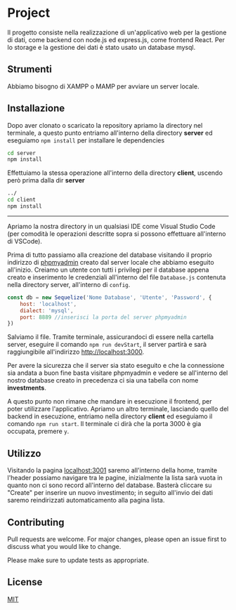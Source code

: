 # Project

Il progetto consiste nella realizzazione di un'applicativo web per la gestione di dati, come backend con node.js ed express.js, come frontend React.
Per lo storage e la gestione dei dati è stato usato un database mysql.

## Strumenti

Abbiamo bisogno di XAMPP o MAMP per avviare un server locale.

## Installazione

Dopo aver clonato o scaricato la repository apriamo la directory nel terminale, a questo punto entriamo all'interno della directory **server** ed eseguiamo ``` npm install ``` per installare le dependencies
```bash
cd server
npm install
```

Effettuiamo la stessa operazione all'interno della directory **client**, uscendo però prima dalla dir **server**
```bash
../
cd client
npm install
```

***
Apriamo la nostra directory in un qualsiasi IDE come Visual Studio Code (per comodità le operazioni descritte sopra si possono effettuare all'interno di VSCode).

Prima di tutto passiamo alla creazione del database visitando il proprio indirizzo di [phpmyadmin](http://localhost:8888/phpmyadmin/) creato dal server locale che abbiamo eseguito all'inizio.
Creiamo un utente con tutti i privilegi per il database appena creato e inserimento le credenziali all'interno del file ```Database.js``` contenuta nella directory server, all'interno di ```config```.


```javascript
const db = new Sequelize('Nome Database', 'Utente', 'Password', {
    host: 'localhost',
    dialect: 'mysql',
    port: 8889 //inserisci la porta del server phpmyadmin
})
```

Salviamo il file. Tramite terminale, assicurandoci di essere nella cartella server, eseguire il comando ```npm run devStart```, il server partirà e sarà raggiungibile all'indirizzo [http://localhost:3000](http://localhost:3000).

Per avere la sicurezza che il server sia stato eseguito e che la connessione sia andata a buon fine basta visitare phpmyadmin e vedere se all'interno del nostro database creato in precedenza ci sia una tabella con nome **investments**.

A questo punto non rimane che mandare in esecuzione il frontend, per poter utilizzare l'applicativo. Apriamo un altro terminale, lasciando quello del backend in esecuzione, entriamo nella directory **client** ed eseguiamo il comando ```npm run start```. 
Il terminale ci dirà che la porta 3000 è gia occupata, premere ```y```.

## Utilizzo
Visitando la pagina [localhost:3001](http://localhost:3001) saremo all'interno della home, tramite l'header possiamo navigare tra le pagine, inizialmente la lista sarà vuota in quanto non ci sono record all'interno del database. Basterà cliccare su "Create" per inserire un nuovo investimento; in seguito all'invio dei dati saremo reindirizzati automaticamento alla pagina lista.

## Contributing
Pull requests are welcome. For major changes, please open an issue first to discuss what you would like to change.

Please make sure to update tests as appropriate.

## License
[MIT](https://choosealicense.com/licenses/mit/)